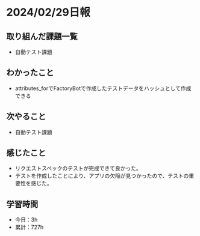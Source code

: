 # 2024/02/29日報
## 取り組んだ課題一覧
- 自動テスト課題

## わかったこと
- attributes_forでFactoryBotで作成したテストデータをハッシュとして作成できる
 
## 次やること
- 自動テスト課題

## 感じたこと
- リクエストスペックのテストが完成できて良かった。
- テストを作成したことにより、アプリの欠陥が見つかったので、テストの重要性を感じた。

## 学習時間
- 今日：3h
- 累計：727h
